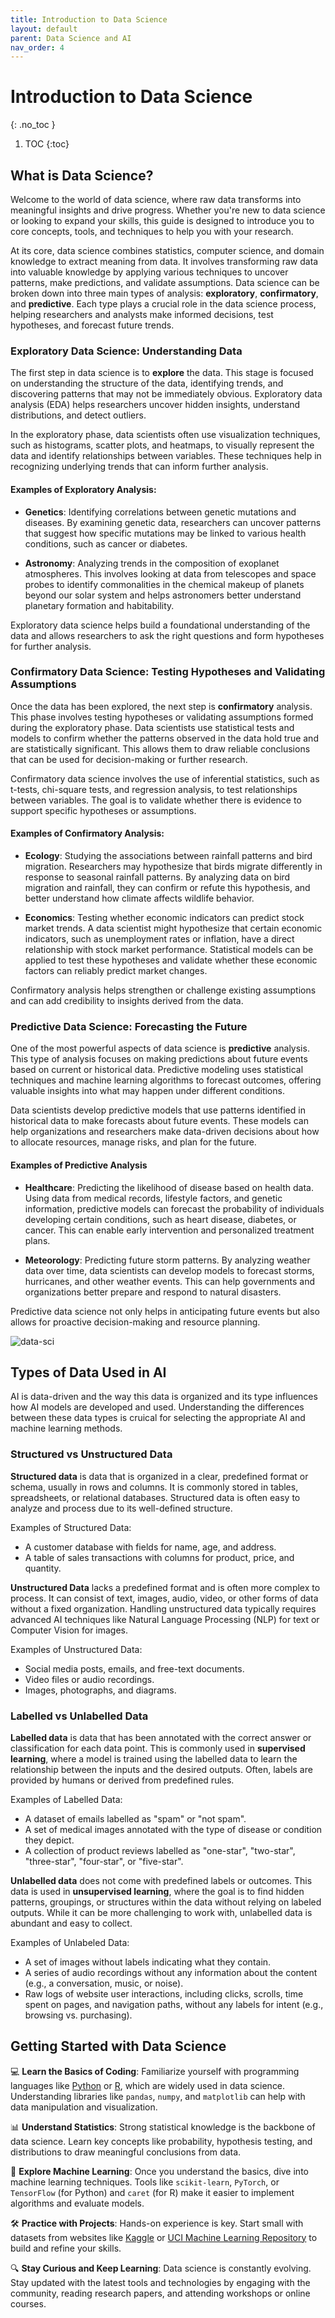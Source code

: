 ```yaml
---
title: Introduction to Data Science
layout: default
parent: Data Science and AI 
nav_order: 4
---
```


# Introduction to Data Science
{: .no_toc }

1. TOC
{:toc}

## What is Data Science? 
Welcome to the world of data science, where raw data transforms into meaningful insights and drive progress. Whether you're new to data science or looking to expand your skills, this guide is designed to introduce you to core concepts, tools, and techniques to help you with your research.  

At its core, data science combines statistics, computer science, and domain knowledge to extract meaning from data.  It involves transforming raw data into valuable knowledge by applying various techniques to uncover patterns, make predictions, and validate assumptions. Data science can be broken down into three main types of analysis: **exploratory**, **confirmatory**, and **predictive**. Each type plays a crucial role in the data science process, helping researchers and analysts make informed decisions, test hypotheses, and forecast future trends.

### Exploratory Data Science: Understanding Data 
The first step in data science is to **explore** the data. This stage is focused on understanding the structure of the data, identifying trends, and discovering patterns that may not be immediately obvious. Exploratory data analysis (EDA) helps researchers uncover hidden insights, understand distributions, and detect outliers.

In the exploratory phase, data scientists often use visualization techniques, such as histograms, scatter plots, and heatmaps, to visually represent the data and identify relationships between variables. These techniques help in recognizing underlying trends that can inform further analysis.

#### Examples of Exploratory Analysis:
* **Genetics**: Identifying correlations between genetic mutations and diseases. By examining genetic data, researchers can uncover patterns that suggest how specific mutations may be linked to various health conditions, such as cancer or diabetes.

* **Astronomy**: Analyzing trends in the composition of exoplanet atmospheres. This involves looking at data from telescopes and space probes to identify commonalities in the chemical makeup of planets beyond our solar system and helps astronomers better understand planetary formation and habitability.

Exploratory data science helps build a foundational understanding of the data and allows researchers to ask the right questions and form hypotheses for further analysis.

### Confirmatory Data Science: Testing Hypotheses and Validating Assumptions 
Once the data has been explored, the next step is **confirmatory** analysis. This phase involves testing hypotheses or validating assumptions formed during the exploratory phase. Data scientists use statistical tests and models to confirm whether the patterns observed in the data hold true and are statistically significant. This allows them to draw reliable conclusions that can be used for decision-making or further research.

Confirmatory data science involves the use of inferential statistics, such as t-tests, chi-square tests, and regression analysis, to test relationships between variables. The goal is to validate whether there is evidence to support specific hypotheses or assumptions.

#### Examples of Confirmatory Analysis:
* **Ecology**: Studying the associations between rainfall patterns and bird migration. Researchers may hypothesize that birds migrate differently in response to seasonal rainfall patterns. By analyzing data on bird migration and rainfall, they can confirm or refute this hypothesis, and better understand how climate affects wildlife behavior.  

* **Economics**: Testing whether economic indicators can predict stock market trends. A data scientist might hypothesize that certain economic indicators, such as unemployment rates or inflation, have a direct relationship with stock market performance. Statistical models can be applied to test these hypotheses and validate whether these economic factors can reliably predict market changes.  

Confirmatory analysis helps strengthen or challenge existing assumptions and can add credibility to insights derived from the data.


### Predictive Data Science: Forecasting the Future
One of the most powerful aspects of data science is **predictive** analysis. This type of analysis focuses on making predictions about future events based on current or historical data. Predictive modeling uses statistical techniques and machine learning algorithms to forecast outcomes, offering valuable insights into what may happen under different conditions.

Data scientists develop predictive models that use patterns identified in historical data to make forecasts about future events. These models can help organizations and researchers make data-driven decisions about how to allocate resources, manage risks, and plan for the future.

#### Examples of Predictive Analysis
* **Healthcare**: Predicting the likelihood of disease based on health data. Using data from medical records, lifestyle factors, and genetic information, predictive models can forecast the probability of individuals developing certain conditions, such as heart disease, diabetes, or cancer. This can enable early intervention and personalized treatment plans. 

* **Meteorology**: Predicting future storm patterns. By analyzing weather data over time, data scientists can develop models to forecast storms, hurricanes, and other weather events. This can help governments and organizations better prepare and respond to natural disasters.

Predictive data science not only helps in anticipating future events but also allows for proactive decision-making and resource planning.

![data-sci](assets/images/data-science.png)

## Types of Data Used in AI
AI is data-driven and the way this data is organized and its type influences how AI models are developed and used. Understanding the differences between these data types is cruical for selecting the appropriate AI and machine learning methods.

### Structured vs Unstructured Data 
**Structured data** is data that is organized in a clear, predefined format or schema, usually in rows and columns. It is commonly stored in tables, spreadsheets, or relational databases. Structured data is often easy to analyze and process due to its well-defined structure.

Examples of Structured Data: 
* A customer database with fields for name, age, and address.
* A table of sales transactions with columns for product, price, and quantity.

**Unstructured Data** lacks a predefined format and is often more complex to process. It can consist of text, images, audio, video, or other forms of data without a fixed organization. Handling unstructured data typically requires advanced AI techniques like Natural Language Processing (NLP) for text or Computer Vision for images.

Examples of Unstructured Data:
* Social media posts, emails, and free-text documents.  
* Video files or audio recordings.  
* Images, photographs, and diagrams.  

### Labelled vs Unlabelled Data 
**Labelled data** is data that has been annotated with the correct answer or classification for each data point. This is commonly used in **supervised learning**, where a model is trained using the labelled data to learn the relationship between the inputs and the desired outputs. Often, labels are provided by humans or derived from predefined rules.

Examples of Labelled Data:
* A dataset of emails labelled as "spam" or "not spam".
* A set of medical images annotated with the type of disease or condition they depict.
* A collection of product reviews labelled as "one-star", "two-star", "three-star", "four-star", or "five-star".

**Unlabelled data** does not come with predefined labels or outcomes. This data is used in **unsupervised learning**, where the goal is to find hidden patterns, groupings, or structures within the data without relying on labeled outputs. While it can be more challenging to work with, unlabelled data is abundant and easy to collect. 

Examples of Unlabeled Data:
* A set of images without labels indicating what they contain.
* A series of audio recordings without any information about the content (e.g., a conversation, music, or noise).
* Raw logs of website user interactions, including clicks, scrolls, time spent on pages, and navigation paths, without any labels for intent (e.g., browsing vs. purchasing).


## Getting Started with Data Science
💻 **Learn the Basics of Coding**: Familiarize yourself with programming languages like [Python](https://www.python.org/) or [R](https://www.r-project.org/), which are widely used in data science. Understanding libraries like `pandas`, `numpy`, and `matplotlib` can help with data manipulation and visualization.

📊 **Understand Statistics**: Strong statistical knowledge is the backbone of data science. Learn key concepts like probability, hypothesis testing, and distributions to draw meaningful conclusions from data.

🤖 **Explore Machine Learning**: Once you understand the basics, dive into machine learning techniques. Tools like `scikit-learn`, `PyTorch`, or `TensorFlow` (for Python) and `caret` (for R) make it easier to implement algorithms and evaluate models.

🛠️ **Practice with Projects**: Hands-on experience is key. Start small with datasets from websites like [Kaggle](https://www.kaggle.com/) or [UCI Machine Learning Repository](https://archive.ics.uci.edu/) to build and refine your skills.

🔍 **Stay Curious and Keep Learning**: Data science is constantly evolving. Stay updated with the latest tools and technologies by engaging with the community, reading research papers, and attending workshops or online courses.
